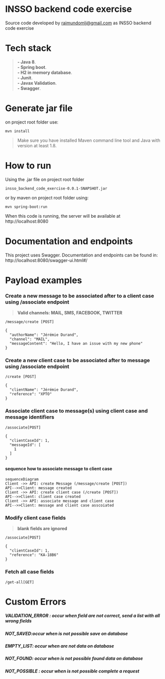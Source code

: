# INSSO backend code exercise

Source code developed by raimundomlj@gmail.com as INSSO backend code exercise

# Tech stack

>**- Java 8**.<br/>
**- Spring boot**.<br/>
**- H2 in memory database**.<br/>
**- Junit**.<br/>
**- Javax Validation**.<br/>
**- Swagger**.

# Generate jar file

on project root folder use: 
```
mvn install
```
>Make sure you have installed Maven command line tool and Java with version at least 1.8.

# How to run

Using the .jar file on project root folder 
```
insso_backend_code_exercise-0.0.1-SNAPSHOT.jar
``` 

or by maven on project root folder using: 
```
mvn spring-boot:run
```

When this code is running, the server will be available at http://localhost:8080

# Documentation and endpoints

This project uses Swagger. 
Documentation and endpoints can be found in: http://localhost:8080/swagger-ui.html#/

# Payload examples

### Create a new message to be associated after to a client case using /associate endpoint

>**Valid channels: MAIL, SMS, FACEBOOK, TWITTER**

```
/message/create [POST]

{
  "authorName": "Jérémie Durand",
  "channel": "MAIL",
  "messageContent": "Hello, I have an issue with my new phone"
}
```
### Create a new client case to be associated after to message using /associate endpoint
```
/create [POST]

{
  "clientName": "Jérémie Durand",
  "reference": "XPTO"
}
```
### Associate client case to message(s) using client case and message identifiers
```
/associate[POST]

{
  "clientCaseId": 1,
  "messageId": [
    1
  ]
}
```
####  sequence how to associate message to client case
```mermaid
sequenceDiagram
Client ->> API: create Message (/message/create [POST])
API-->>Client: message created
Client ->> API: create client case (/create [POST])
API-->>Client: client case created
Client ->> API: associate message and client case
API-->>Client: message and client case asscoiated
```
### Modify client case fields
>**blank fields are ignored**
```
/associate[POST]

{
  "clientCaseId": 1,  
  "reference": "KA-18B6"
}
```
### Fetch all case fields
```
/get-all[GET]

```

# Custom Errors
##### VALIDATION_ERROR : occur when field are not correct, send a list with all wrong fields
##### NOT_SAVED:occur when is not possible save on database
##### EMPTY_LIST: occur when are not data on database 
##### NOT_FOUND: occur when is not possible found data on database   
##### NOT_POSSIBLE : occur when is not possible complete a request 